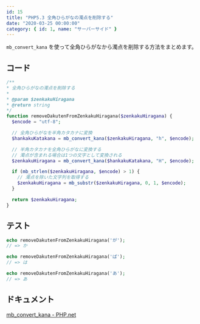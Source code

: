 ```yaml
---
id: 15
title: "PHP5.3 全角ひらがなの濁点を削除する"
date: "2020-03-25 00:00:00"
category: { id: 1, name: "サーバーサイド" }
---
```


`mb_convert_kana` を使って全角ひらがなから濁点を削除する方法をまとめます。

<!--more-->

## コード

```php
/**
* 全角ひらがなの濁点を削除する
*
* @param $zenkakuHiragana
* @return string
*/
function removeDakutenFromZenkakuHiragana($zenkakuHiragana) {
  $encode = "utf-8";

  // 全角ひらがなを半角カタカナに変換
  $hankakuKatakana = mb_convert_kana($zenkakuHiragana, "h", $encode);

  // 半角カタカナを全角ひらがなに変換する
  // 濁点が含まれる場合は1つの文字として変換される
  $zenkakuHiragana = mb_convert_kana($hankakuKatakana, "H", $encode);

  if (mb_strlen($zenkakuHiragana, $encode) > 1) {
    // 濁点を除いた文字列を取得する
    $zenkakuHiragana = mb_substr($zenkakuHiragana, 0, 1, $encode);
  }

  return $zenkakuHiragana;
}
```

## テスト

```php
echo removeDakutenFromZenkakuHiragana('が');
// => か

echo removeDakutenFromZenkakuHiragana('ぱ');
// => は

echo removeDakutenFromZenkakuHiragana('あ');
// => あ
```

## ドキュメント

[mb_convert_kana - PHP.net](https://www.php.net/manual/ja/function.mb-convert-kana.php)
